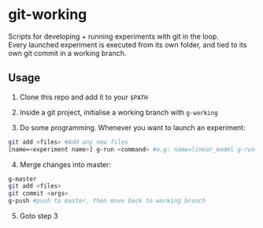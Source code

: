 # git-working
Scripts for developing + running experiments with git in the loop.  
Every launched experiment is executed from its own folder, and tied to its own git commit in a working branch.

## Usage
1. Clone this repo and add it to your `$PATH`

2. Inside a git project, initialise a working branch with `g-working`

3. Do some programming. Whenever you want to launch an experiment:
```sh
git add <files> #Add any new files
[name=<experiment name>] g-run <command> #e.g: name=linear_model g-run sbatch --time=60 run.sh
```

4. Merge changes into master:
```sh
g-master
git add <files>
git commit <args>
g-push #push to master, then move back to working branch
```  

5. Goto step 3
